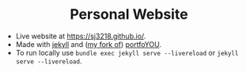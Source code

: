 <h1 align="center">Personal Website</h1>

- Live website at https://sj3218.github.io/.
- Made with [jekyll](https://jekyllrb.com/) and ([my fork of](https://github.com/saehuihwang/portfolYOU)) [portfoYOU](https://github.com/YoussefRaafatNasry/portfolYOU).
- To run locally use `bundle exec jekyll serve --livereload` or `jekyll serve --livereload`.